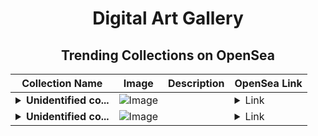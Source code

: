 <div align="center">

# Digital Art Gallery

## Trending Collections on OpenSea

| Collection Name                       | Image                                                                                     | Description                       | OpenSea Link                                                                                          |
|---------------------------------------|-------------------------------------------------------------------------------------------|-----------------------------------|--------------------------------------------------------------------------------------------------------|
| **<details><summary>Unidentified co...</summary>Unidentified contract cb35c1dc-f444-4d46-8a2a-a4987a305de5</details>** | ![Image](https://i.seadn.io/s/raw/files/a837708742ad8afcb35eb60ba787976d.jpg?w=500&auto=format?w=200&auto=format) |  | <details><summary>Link</summary>[Unidentified contract cb35c1dc-f444-4d46-8a2a-a4987a305de5](https://opensea.io/collection/unidentified-contract-cb35c1dc-f444-4d46-8a2a-a498)</details> |
| **<details><summary>Unidentified co...</summary>Unidentified contract c460510e-a014-407c-932b-89a680b3c868</details>** | ![Image](https://i.seadn.io/s/raw/files/e9acf51ddce687ccf33c485e916aec1b.jpg?w=500&auto=format?w=200&auto=format) |  | <details><summary>Link</summary>[Unidentified contract c460510e-a014-407c-932b-89a680b3c868](https://opensea.io/collection/unidentified-contract-c460510e-a014-407c-932b-89a6)</details> |

</div>